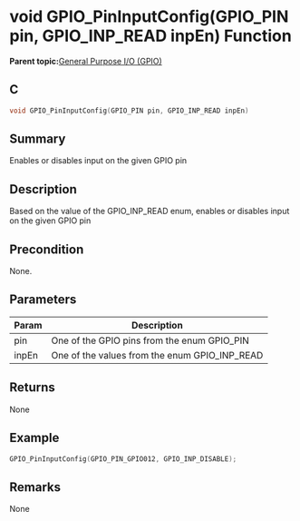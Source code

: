 # void GPIO\_PinInputConfig\(GPIO\_PIN pin, GPIO\_INP\_READ inpEn\) Function

**Parent topic:**[General Purpose I/O \(GPIO\)](GUID-ED544C7D-3D20-4AEC-99CF-5926C66E9EC7.md)

## C

```c
void GPIO_PinInputConfig(GPIO_PIN pin, GPIO_INP_READ inpEn)
```

## Summary

Enables or disables input on the given GPIO pin

## Description

Based on the value of the GPIO\_INP\_READ enum, enables or disables input on the given GPIO pin

## Precondition

None.

## Parameters

|Param|Description|
|-----|-----------|
|pin|One of the GPIO pins from the enum GPIO\_PIN|
|inpEn|One of the values from the enum GPIO\_INP\_READ|

## Returns

None

## Example

```c
GPIO_PinInputConfig(GPIO_PIN_GPIO012, GPIO_INP_DISABLE);
```

## Remarks

None

